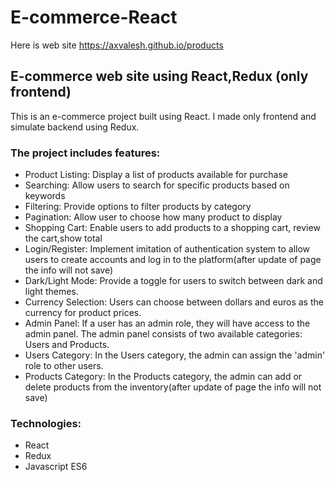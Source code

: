 # E-commerce-React

Here is web site https://axvalesh.github.io/products

## E-commerce web site using React,Redux (only frontend)

This is an e-commerce project built using React. I made only frontend and simulate backend using Redux.

### The project includes features:
* Product Listing: Display a list of products available for purchase
* Searching: Allow users to search for specific products based on keywords
* Filtering: Provide options to filter products by category
* Pagination: Allow user to choose how many product to display
* Shopping Cart: Enable users to add products to a shopping cart, review the cart,show total
* Login/Register: Implement imitation of authentication system to allow users to create   accounts and log in to the platform(after update of page the info will not save)
* Dark/Light Mode: Provide a toggle for users to switch between dark and light themes.
* Currency Selection: Users can choose between dollars and euros as the currency for product prices.
* Admin Panel: If a user has an admin role, they will have access to the admin panel. The admin panel consists of two available categories: Users and Products.
* Users Category: In the Users category, the admin can assign the 'admin' role to other users.
* Products Category: In the Products category, the admin can add or delete products from the inventory(after update of page the info will not save)


### Technologies:
- React
- Redux
- Javascript ES6
